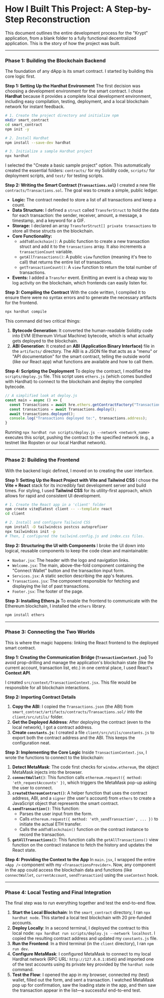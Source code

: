 # How I Built This Project: A Step-by-Step Reconstruction

This document outlines the entire development process for the "Krypt" application, from a blank folder to a fully functional decentralized application. This is the story of how the project was built.

---

### **Phase 1: Building the Blockchain Backend**

The foundation of any dApp is its smart contract. I started by building this core logic first.

**Step 1: Setting Up the Hardhat Environment**
The first decision was choosing a development environment for the smart contract. I chose **Hardhat** because it provides a complete local development environment, including easy compilation, testing, deployment, and a local blockchain network for instant feedback.

```bash
# 1. Create the project directory and initialize npm
mkdir smart_contract
cd smart_contract
npm init -y

# 2. Install Hardhat
npm install --save-dev hardhat

# 3. Initialize a sample Hardhat project
npx hardhat
```
I selected the "Create a basic sample project" option. This automatically created the essential folders: `contracts/` for my Solidity code, `scripts/` for deployment scripts, and `test/` for testing scripts.

**Step 2: Writing the Smart Contract (`Transactions.sol`)**
I created a new file `contracts/Transactions.sol`. The goal was to create a simple, public ledger.

*   **Logic:** The contract needed to store a list of all transactions and keep a count.
*   **Data Structure:** I defined a `struct` called `TransferStruct` to hold the data for each transaction: the sender, receiver, amount, a message, a timestamp, and a keyword for a GIF.
*   **Storage:** I declared an array `TransferStruct[] private transactions` to store all these structs on the blockchain.
*   **Core Functionality:**
    *   `addToBlockchain()`: A public function to create a new transaction struct and add it to the `transactions` array. It also increments a `transactionCount` variable.
    *   `getAllTransactions()`: A public `view` function (meaning it's free to call) that returns the entire list of transactions.
    *   `getTransactionCount()`: A `view` function to return the total number of transactions.
*   **Events:** I added a `Transfer` event. Emitting an event is a cheap way to log activity on the blockchain, which frontends can easily listen for.

**Step 3: Compiling the Contract**
With the code written, I compiled it to ensure there were no syntax errors and to generate the necessary artifacts for the frontend.

```bash
npx hardhat compile
```
This command did two critical things:
1.  **Bytecode Generation**: It converted the human-readable Solidity code into EVM (Ethereum Virtual Machine) bytecode, which is what actually gets deployed to the blockchain.
2.  **ABI Generation**: It created an **ABI (Application Binary Interface)** file in the `artifacts/` directory. The ABI is a JSON file that acts as a "menu" or "API documentation" for the smart contract, telling the outside world (like our React app) what functions are available and how to call them.

**Step 4: Scripting the Deployment**
To deploy the contract, I modified the `scripts/deploy.js` file. This script uses `ethers.js` (which comes bundled with Hardhat) to connect to the blockchain and deploy the compiled bytecode.

```javascript
// A simplified look at deploy.js
const main = async () => {
  const Transactions = await hre.ethers.getContractFactory("Transactions");
  const transactions = await Transactions.deploy();
  await transactions.deployed();
  console.log("Transactions deployed to:", transactions.address);
}
```
Running `npx hardhat run scripts/deploy.js --network <network_name>` executes this script, pushing the contract to the specified network (e.g., a testnet like Ropsten or our local Hardhat network).

---

### **Phase 2: Building the Frontend**

With the backend logic defined, I moved on to creating the user interface.

**Step 1: Setting Up the React Project with Vite and Tailwind CSS**
I chose the **Vite + React** stack for its incredibly fast development server and build times. For styling, I used **Tailwind CSS** for its utility-first approach, which allows for rapid and consistent UI development.

```bash
# 1. Create the React app in a 'client' folder
npm create vite@latest client -- --template react
cd client

# 2. Install and configure Tailwind CSS
npm install -D tailwindcss postcss autoprefixer
npx tailwindcss init -p
# Then, I configured the tailwind.config.js and index.css files.
```

**Step 2: Structuring the UI with Components**
I broke the UI down into logical, reusable components to keep the code clean and maintainable:
*   `Navbar.jsx`: The header with the logo and navigation links.
*   `Welcome.jsx`: The main, above-the-fold component containing the "Connect Wallet" button and the transaction input form.
*   `Services.jsx`: A static section describing the app's features.
*   `Transactions.jsx`: The component responsible for fetching and displaying the list of past transactions.
*   `Footer.jsx`: The footer of the page.

**Step 3: Installing Ethers.js**
To enable the frontend to communicate with the Ethereum blockchain, I installed the `ethers` library.

```bash
npm install ethers
```

---

### **Phase 3: Connecting the Two Worlds**

This is where the magic happens: linking the React frontend to the deployed smart contract.

**Step 1: Creating the Communication Bridge (`TransactionContext.jsx`)**
To avoid prop-drilling and manage the application's blockchain state (like the current account, transaction list, etc.) in one central place, I used React's **Context API**.

I created `src/context/TransactionContext.jsx`. This file would be responsible for all blockchain interactions.

**Step 2: Importing Contract Details**
1.  **Copy the ABI**: I copied the `Transactions.json` (the ABI) from `smart_contract/artifacts/contracts/Transactions.sol/` into the `client/src/utils/` folder.
2.  **Get the Deployed Address**: After deploying the contract (even to the local network), I got a contract address.
3.  **Create `constants.js`**: I created a file `client/src/utils/constants.js` to export both the contract address and the ABI. This keeps the configuration neat.

**Step 3: Implementing the Core Logic**
Inside `TransactionContext.jsx`, I wrote the functions to connect to the blockchain:
1.  **Detect MetaMask**: The code first checks for `window.ethereum`, the object MetaMask injects into the browser.
2.  **`connectWallet()`**: This function calls `ethereum.request({ method: 'eth_requestAccounts' })`, which triggers the MetaMask pop-up asking the user to connect.
3.  **`createEthereumContract()`**: A helper function that uses the contract address, ABI, and a `signer` (the user's account) from `ethers` to create a JavaScript object that represents the smart contract.
4.  **`sendTransaction()`**: This function:
    *   Parses the user input from the form.
    *   Calls `ethereum.request({ method: 'eth_sendTransaction', ... })` to initiate the actual ETH transfer.
    *   Calls the `addToBlockchain()` function on the contract instance to record the transaction.
5.  **`getAllTransactions()`**: This function calls the `getAllTransactions()` view function on the contract instance to fetch the history and updates the React state.

**Step 4: Providing the Context to the App**
In `main.jsx`, I wrapped the entire `<App />` component with my `<TransactionsProvider>`. Now, any component in the app could access the blockchain data and functions (like `connectWallet`, `currentAccount`, `sendTransaction`) using the `useContext` hook.

---

### **Phase 4: Local Testing and Final Integration**

The final step was to run everything together and test the end-to-end flow.

1.  **Start the Local Blockchain**: In the `smart_contract` directory, I ran `npx hardhat node`. This started a local test blockchain with 20 pre-funded accounts.
2.  **Deploy Locally**: In a second terminal, I deployed the contract to this local node: `npx hardhat run scripts/deploy.js --network localhost`. I copied the resulting contract address and updated my `constants.js` file.
3.  **Run the Frontend**: In a third terminal (in the `client` directory), I ran `npm run dev`.
4.  **Configure MetaMask**: I configured MetaMask to connect to my local Hardhat network (RPC URL: `http://127.0.0.1:8545`) and imported one of the test accounts using its private key provided by the `hardhat node` command.
5.  **Test the Flow**: I opened the app in my browser, connected my (test) wallet, filled out the form, and sent a transaction. I watched MetaMask pop up for confirmation, saw the loading state in the app, and then saw the transaction appear in the list—a successful end-to-end test.
